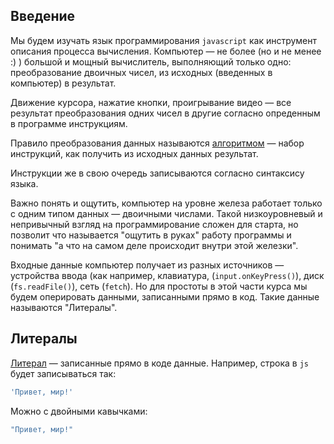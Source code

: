 ## Введение

Мы будем изучать язык программирования `javascript` как инструмент описания процесса вычисления. Компьютер — не более (но и не менее :) ) большой и мощный вычислитель, выполняющий только одно: преобразование двоичных чисел, из исходных (введенных в компьютер) в результат.

Движение курсора, нажатие кнопки, проигрывание видео — все результат преобразования одних чисел в другие согласно опреденным в программе инструкциям.

Правило преобразования данных называются [алгоритмом](https://ru.wikipedia.org/wiki/Алгоритм) — набор инструкций, как получить из исходных данных результат.

Инструкции же в свою очередь записываются согласно синтаксису языка.

Важно понять и ощутить, компьютер на уровне железа работает только с одним типом данных — двоичными числами. Такой низкоуровневый и непривычный взгляд на программирование сложен для старта, но позволит что называется "ощутить в руках" работу программы и понимать "а что на самом деле происходит внутри этой железки".

Входные данные компьютер получает из разных источников — устройства ввода (как например, клавиатура, (`input.onKeyPress()`), диск (`fs.readFile()`), сеть (`fetch`). Но для простоты в этой части курса мы будем оперировать данными, записанными прямо в код. Такие данные называются "Литералы".



## Литералы

[Литерал](https://ru.wikipedia.org/wiki/Литерал_(информатика)) — записанные прямо в коде данные. Например, строка в `js` будет записываться так:

```js
'Привет, мир!'
```

Можно с двойными кавычками:

```js
"Привет, мир!"
```

